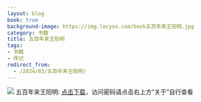```yaml
---
layout: blog
book: true
background-image: https://img.locyoo.com/book五百年来王阳明.jpg
category: 书籍
title: 五百年来王阳明
tags:
- 书籍
- 传记
redirect_from:
  - /2024/03/五百年来王阳明/
---
```

![](https://img.locyoo.com/book五百年来王阳明.jpg)
五百年来王阳明: <a name = "ref1" href="https://url18.ctfile.com/f/50983618-1063935698-0fbf57?p=3619">点击下载</a>，访问密码请点击右上方“关于”自行查看